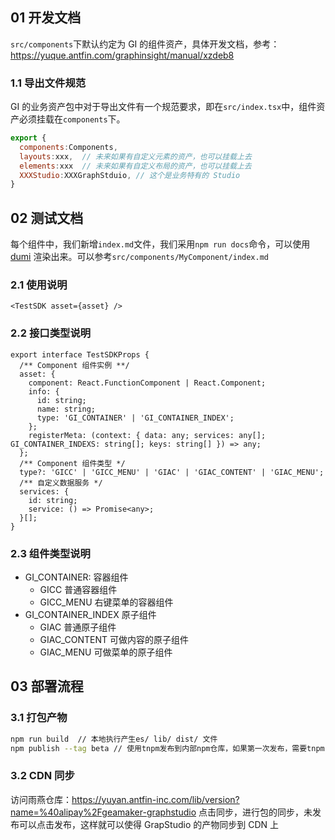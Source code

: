 ## 01 开发文档

`src/components`下默认约定为 GI 的组件资产，具体开发文档，参考：https://yuque.antfin.com/graphinsight/manual/xzdeb8

### 1.1 导出文件规范

GI 的业务资产包中对于导出文件有一个规范要求，即在`src/index.tsx`中，组件资产必须挂载在`components`下。

```jsx |  pure
export {
  components:Components,
  layouts:xxx,  // 未来如果有自定义元素的资产，也可以挂载上去
  elements:xxx  // 未来如果有自定义布局的资产，也可以挂载上去
  XXXStudio:XXXGraphStduio, // 这个是业务特有的 Studio
}
```

## 02 测试文档

每个组件中，我们新增`index.md`文件，我们采用`npm run docs`命令，可以使用 [dumi](https://d.umijs.org/) 渲染出来。可以参考`src/components/MyComponent/index.md`

### 2.1 使用说明

```tsx | pure
<TestSDK asset={asset} />
```

### 2.2 接口类型说明

```tsx | pure
export interface TestSDKProps {
  /** Component 组件实例 **/
  asset: {
    component: React.FunctionComponent | React.Component;
    info: {
      id: string;
      name: string;
      type: 'GI_CONTAINER' | 'GI_CONTAINER_INDEX';
    };
    registerMeta: (context: { data: any; services: any[]; GI_CONTAINER_INDEXS: string[]; keys: string[] }) => any;
  };
  /** Component 组件类型 */
  type?: 'GICC' | 'GICC_MENU' | 'GIAC' | 'GIAC_CONTENT' | 'GIAC_MENU';
  /** 自定义数据服务 */
  services: {
    id: string;
    service: () => Promise<any>;
  }[];
}
```

### 2.3 组件类型说明

- GI_CONTAINER: 容器组件
  - GICC 普通容器组件
  - GICC_MENU 右键菜单的容器组件
- GI_CONTAINER_INDEX 原子组件
  - GIAC 普通原子组件
  - GIAC_CONTENT 可做内容的原子组件
  - GIAC_MENU 可做菜单的原子组件

## 03 部署流程

### 3.1 打包产物

```bash
npm run build  // 本地执行产生es/ lib/ dist/ 文件
npm publish --tag beta // 使用tnpm发布到内部npm仓库，如果第一次发布，需要tnpm login 登陆
```

### 3.2 CDN 同步

访问雨燕仓库：https://yuyan.antfin-inc.com/lib/version?name=%40alipay%2Fgeamaker-graphstudio
点击同步，进行包的同步，未发布可以点击发布，这样就可以使得 GrapStudio 的产物同步到 CDN 上
